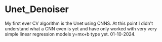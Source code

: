 # Unet_Denoiser

My first ever CV algorithm is the Unet using CNNS. At this point I didn't understand what a CNN even is yet and have only worked with very very simple linear regression models y=mx+b type yet. 01-10-2024.
